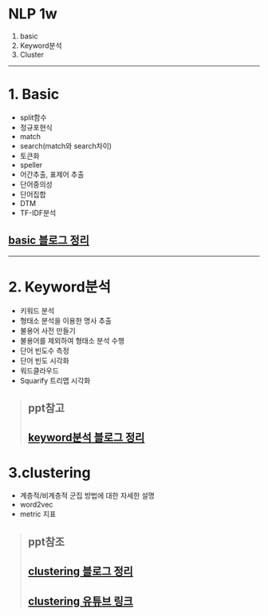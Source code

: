 # NLP 1w
1. basic
2. Keyword분석
3. Cluster

----

# 1. Basic
- split함수
- 정규포현식
- match
- search(match와 search차이)
- 토큰화
- speller
- 어간추출, 표제어 추출
- 단어중의성
- 단어집합
- DTM
- TF-IDF분석
## [basic 블로그 정리](https://jihoonjihoon.tistory.com/12)

----

# 2. Keyword분석
- 키워드 분석
- 형태소 분석을 이용한 명사 추출
- 불용어 사전 만들기
- 불용어를 제외하여 형태소 분석 수행
- 단어 빈도수 측정
- 단어 빈도 시각화
- 워드클라우드
- Squarify 트리맵 시각화
> ## ppt참고
> ## [keyword분석 블로그 정리](https://jihoonjihoon.tistory.com/13)

# 3.clustering
- 계층적/비계층적 군집 방법에 대한 자세한 설명
- word2vec
- metric 지표
> ## ppt참조
> ## [clustering 블로그 정리](https://jihoonjihoon.tistory.com/14)
> ## [clustering 유튜브 링크](https://www.youtube.com/watch?v=E7sBbILgSM4)


     







